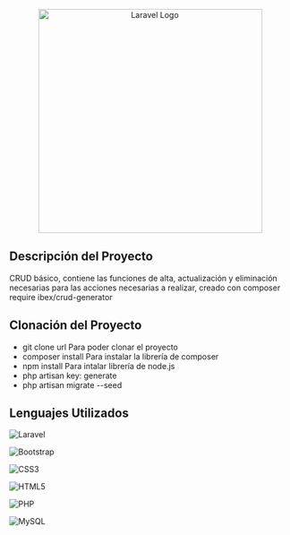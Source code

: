 <p align="center"><a href="https://laravel.com" target="_blank"><img src="https://raw.githubusercontent.com/laravel/art/master/logo-lockup/5%20SVG/2%20CMYK/1%20Full%20Color/laravel-logolockup-cmyk-red.svg" width="400" alt="Laravel Logo"></a></p>


## Descripción del Proyecto

CRUD básico, contiene las funciones de alta, actualización y eliminación necesarias para las acciones necesarias a realizar, creado con composer require ibex/crud-generator



## Clonación del Proyecto

-	git clone url			Para poder clonar el proyecto
-	composer install		Para instalar la librería de composer
-	npm install			    Para intalar librería de node.js
-	php artisan key: generate
-   php artisan migrate --seed

## Lenguajes Utilizados

![Laravel](https://img.shields.io/badge/laravel-%23FF2D20.svg?style=for-the-badge&logo=laravel&logoColor=white)

![Bootstrap](https://img.shields.io/badge/bootstrap-%238511FA.svg?style=for-the-badge&logo=bootstrap&logoColor=white)

![CSS3](https://img.shields.io/badge/css3-%231572B6.svg?style=for-the-badge&logo=css3&logoColor=white)

![HTML5](https://img.shields.io/badge/html5-%23E34F26.svg?style=for-the-badge&logo=html5&logoColor=white)

![PHP](https://img.shields.io/badge/php-%23777BB4.svg?style=for-the-badge&logo=php&logoColor=white)

![MySQL](https://img.shields.io/badge/mysql-4479A1.svg?style=for-the-badge&logo=mysql&logoColor=white)
